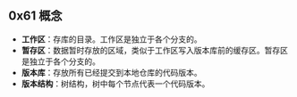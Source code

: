 ## 0x61 概念

- **工作区**：存库的目录。工作区是独立于各个分支的。
- **暂存区**：数据暂时存放的区域，类似于工作区写入版本库前的缓存区。暂存区是独立于各个分支的。
- **版本库**：存放所有已经提交到本地仓库的代码版本。
- **版本结构**：树结构，树中每个节点代表一个代码版本。
